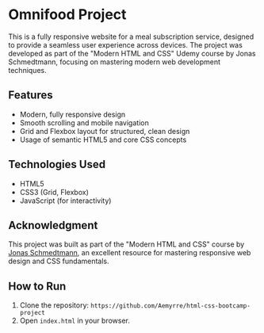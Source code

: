 # Omnifood Project

This is a fully responsive website for a meal subscription service, designed to provide a seamless user experience across devices. The project was developed as part of the "Modern HTML and CSS" Udemy course by Jonas Schmedtmann, focusing on mastering modern web development techniques.

## Features

- Modern, fully responsive design
- Smooth scrolling and mobile navigation
- Grid and Flexbox layout for structured, clean design
- Usage of semantic HTML5 and core CSS concepts

## Technologies Used

- HTML5
- CSS3 (Grid, Flexbox)
- JavaScript (for interactivity)

## Acknowledgment

This project was built as part of the "Modern HTML and CSS" course by [Jonas Schmedtmann](https://www.udemy.com/course/design-and-build-beautiful-responsive-websites/), an excellent resource for mastering responsive web design and CSS fundamentals.

## How to Run

1. Clone the repository:
   `https://github.com/Aemyrre/html-css-bootcamp-project`
2. Open `index.html` in your browser.
